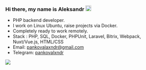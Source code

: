### Hi there, my name is Aleksandr <img src="https://user-images.githubusercontent.com/1303154/88677602-1635ba80-d120-11ea-84d8-d263ba5fc3c0.gif" width="18px" height="18px" alt="hi">

- PHP backend developer.
- I work on Linux Ubuntu, raise projects via Docker.
- Сompletely ready to work remotely.
- Stack : PHP, SQL, Docker, PHPUnit, Laravel, Bitrix, Webpack, Nuxt/Vue.js, HTML/CSS
- Email: pankovalaxndr@gmail.com
- Telegram: [pankovalxndr](https://t.me/pankovalxndr)

<a href="https://github.com/anuraghazra/github-readme-stats">
  <img align="top" src="https://github-readme-stats-pankovalxndr.vercel.app/api?username=pankovalxndr&show_icons=true&theme=transparent" />
</a>




